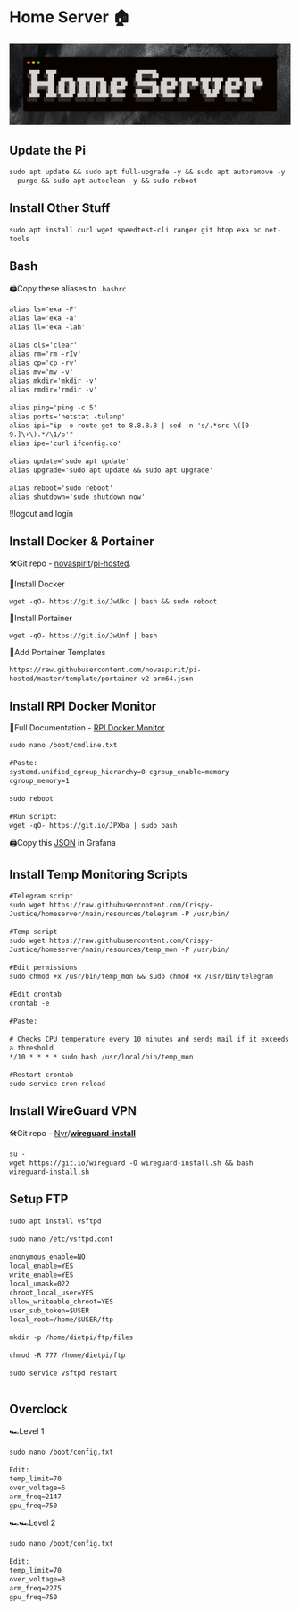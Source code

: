 # Home Server 🏠

![alt text](https://github.com/Crispy-Justice/homeserver/blob/main/banner.png)



## Update the Pi
```
sudo apt update && sudo apt full-upgrade -y && sudo apt autoremove -y --purge && sudo apt autoclean -y && sudo reboot
```

## Install Other Stuff
```
sudo apt install curl wget speedtest-cli ranger git htop exa bc net-tools
```
## Bash

🖨️Copy these aliases to `.bashrc`

```
alias ls='exa -F'
alias la='exa -a'
alias ll='exa -lah'

alias cls='clear'
alias rm='rm -rIv'
alias cp='cp -rv'
alias mv='mv -v'
alias mkdir='mkdir -v'
alias rmdir='rmdir -v'

alias ping='ping -c 5'
alias ports='netstat -tulanp'
alias ipi="ip -o route get to 8.8.8.8 | sed -n 's/.*src \([0-9.]\+\).*/\1/p'"
alias ipe='curl ifconfig.co'

alias update='sudo apt update'
alias upgrade='sudo apt update && sudo apt upgrade'

alias reboot='sudo reboot'
alias shutdown='sudo shutdown now'
```
‼️logout and login



## Install Docker & Portainer

🛠️Git repo - [novaspirit](https://github.com/novaspirit)/[pi-hosted](https://github.com/novaspirit/pi-hosted).

📂Install Docker
```
wget -qO- https://git.io/JwUkc | bash && sudo reboot
```

📂Install Portainer
```
wget -qO- https://git.io/JwUnf | bash
```
    
🧩Add Portainer Templates
```
https://raw.githubusercontent.com/novaspirit/pi-hosted/master/template/portainer-v2-arm64.json
```

## Install RPI Docker Monitor
📄Full Documentation - [RPI Docker Monitor](https://github.com/novaspirit/pi-hosted/blob/master/docs/rpi_docker_monitor.md)
```
sudo nano /boot/cmdline.txt

#Paste:
systemd.unified_cgroup_hierarchy=0 cgroup_enable=memory cgroup_memory=1

sudo reboot

#Run script:
wget -qO- https://git.io/JPXba | sudo bash
```
🖨️Copy this [JSON](https://github.com/oijkn/Docker-Raspberry-PI-Monitoring/blob/main/grafana/dashboard_by_oijkn.json) in Grafana



## Install Temp Monitoring Scripts

```
#Telegram script
sudo wget https://raw.githubusercontent.com/Crispy-Justice/homeserver/main/resources/telegram -P /usr/bin/

#Temp script
sudo wget https://raw.githubusercontent.com/Crispy-Justice/homeserver/main/resources/temp_mon -P /usr/bin/

#Edit permissions
sudo chmod +x /usr/bin/temp_mon && sudo chmod +x /usr/bin/telegram

#Edit crontab
crontab -e

#Paste:

# Checks CPU temperature every 10 minutes and sends mail if it exceeds a threshold
*/10 * * * * sudo bash /usr/local/bin/temp_mon

#Restart crontab
sudo service cron reload

```



## Install WireGuard VPN

🛠️Git repo - [Nyr](https://github.com/Nyr)/**[wireguard-install](https://github.com/Nyr/wireguard-install)**

```
su -
wget https://git.io/wireguard -O wireguard-install.sh && bash wireguard-install.sh
```

## Setup FTP

```
sudo apt install vsftpd

sudo nano /etc/vsftpd.conf

anonymous_enable=NO
local_enable=YES
write_enable=YES
local_umask=022
chroot_local_user=YES
allow_writeable_chroot=YES
user_sub_token=$USER
local_root=/home/$USER/ftp

mkdir -p /home/dietpi/ftp/files

chmod -R 777 /home/dietpi/ftp

sudo service vsftpd restart


```



## Overclock

🏎Level 1
```
sudo nano /boot/config.txt

Edit:
temp_limit=70
over_voltage=6
arm_freq=2147
gpu_freq=750
```

🏎🏎Level 2
```
sudo nano /boot/config.txt

Edit:
temp_limit=70
over_voltage=8
arm_freq=2275
gpu_freq=750
```



